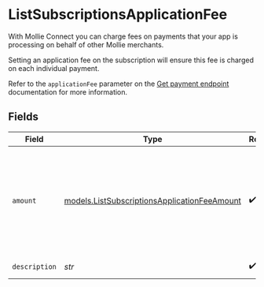 # ListSubscriptionsApplicationFee

With Mollie Connect you can charge fees on payments that your app is processing on behalf of other Mollie
merchants.

Setting an application fee on the subscription will ensure this fee is charged on each individual payment.

Refer to the `applicationFee` parameter on the [Get payment endpoint](get-payment) documentation for more
information.


## Fields

| Field                                                                                              | Type                                                                                               | Required                                                                                           | Description                                                                                        | Example                                                                                            |
| -------------------------------------------------------------------------------------------------- | -------------------------------------------------------------------------------------------------- | -------------------------------------------------------------------------------------------------- | -------------------------------------------------------------------------------------------------- | -------------------------------------------------------------------------------------------------- |
| `amount`                                                                                           | [models.ListSubscriptionsApplicationFeeAmount](../models/listsubscriptionsapplicationfeeamount.md) | :heavy_check_mark:                                                                                 | In v2 endpoints, monetary amounts are represented as objects with a `currency` and `value` field.  |                                                                                                    |
| `description`                                                                                      | *str*                                                                                              | :heavy_check_mark:                                                                                 | N/A                                                                                                | Platform fee                                                                                       |